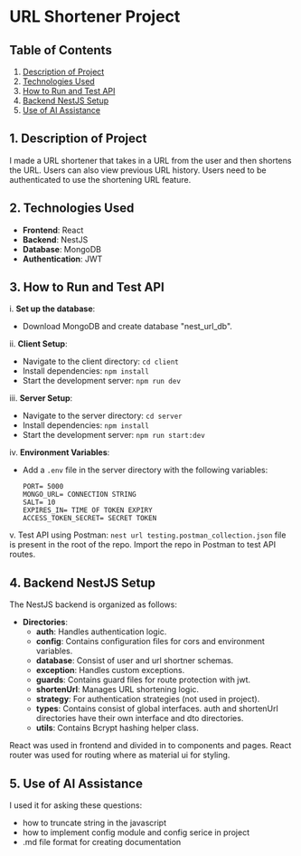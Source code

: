 # URL Shortener Project

## Table of Contents

1. [Description of Project]()
2. [Technologies Used]()
3. [How to Run and Test API]()
4. [Backend NestJS Setup]()
5. [Use of AI Assistance]()

## 1. Description of Project
I made a URL shortener that takes in a URL from the user and then shortens the URL. Users can also view previous URL history. Users need to be authenticated to use the shortening URL feature.

## 2. Technologies Used
- **Frontend**: React
- **Backend**: NestJS
- **Database**: MongoDB
- **Authentication**: JWT

## 3. How to Run and Test API
i. **Set up the database**:
   - Download MongoDB and create database "nest_url_db".

ii. **Client Setup**:
   - Navigate to the client directory: `cd client`
   - Install dependencies: `npm install`
   - Start the development server: `npm run dev`

iii. **Server Setup**:
   - Navigate to the server directory: `cd server`
   - Install dependencies: `npm install`
   - Start the development server: `npm run start:dev`

iv. **Environment Variables**:
   - Add a `.env` file in the server directory with the following variables:

     ```
     PORT= 5000
     MONGO_URL= CONNECTION STRING
     SALT= 10
     EXPIRES_IN= TIME OF TOKEN EXPIRY
     ACCESS_TOKEN_SECRET= SECRET TOKEN
     ```

v. Test API using Postman: `nest url testing.postman_collection.json` file is present in the root of the repo. Import the repo in Postman to test API routes.

## 4. Backend NestJS Setup
The NestJS backend is organized as follows:

- **Directories**:
  - **auth**: Handles authentication logic.
  - **config**: Contains configuration files for cors and environment variables.
  - **database**: Consist of user and url shortner schemas.
  - **exception**: Handles custom exceptions.
  - **guards**: Contains guard files for route protection with jwt.
  - **shortenUrl**: Manages URL shortening logic.
  - **strategy**: For authentication strategies (not used in project).
  - **types**: Contains consist of global interfaces. auth and shortenUrl directories have their own interface and dto directories.
  - **utils**: Contains Bcrypt hashing helper class.

React was used in frontend and divided in to components and pages. React router was used for routing where as material ui for styling.

## 5. Use of AI Assistance
  I used it for asking these questions:
   - how to truncate string in the javascript
   - how to implement config module and config serice in project
   - .md file format for creating documentation

